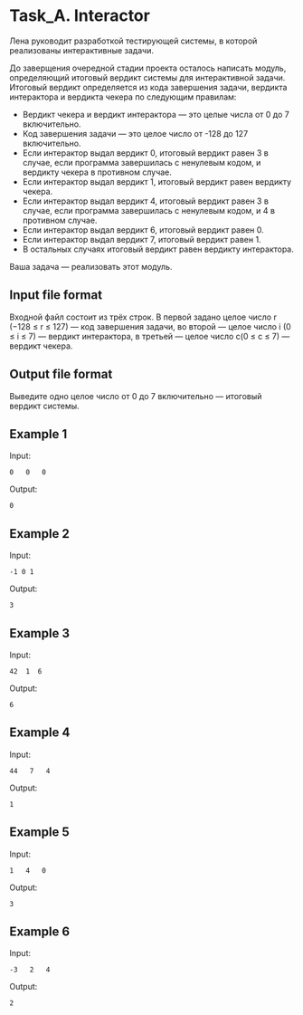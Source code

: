 # Task_A. Interactor

Лена руководит разработкой тестирующей системы, в которой реализованы интерактивные задачи. 

До заверщения очередной стадии проекта осталось написать модуль, определяющий итоговый вердикт системы для интерактивной задачи. Итоговый вердикт определяется из кода завершения задачи, вердикта интерактора и вердикта чекера по следующим правилам:

- Вердикт чекера и вердикт интерактора — это целые числа от 0 до 7 включительно.
- Код завершения задачи — это целое число от -128 до 127 включительно.
- Если интерактор выдал вердикт 0, итоговый вердикт равен 3 в случае, если программа завершилась с ненулевым кодом, и вердикту чекера в противном случае.
- Если интерактор выдал вердикт 1, итоговый вердикт равен вердикту чекера.
- Если интерактор выдал вердикт 4, итоговый вердикт равен 3 в случае, если программа завершилась с ненулевым кодом, и 4 в противном случае.
- Если интерактор выдал вердикт 6, итоговый вердикт равен 0.
- Если интерактор выдал вердикт 7, итоговый вердикт равен 1.
- В остальных случаях итоговый вердикт равен вердикту интерактора.

Ваша задача — реализовать этот модуль.

## Input file format

Входной файл состоит из трёх строк. В первой задано целое число r (−128 ≤ r ≤ 127) — код завершения задачи, во второй — целое число i
(0 ≤ i ≤ 7) — вердикт интерактора, в третьей — целое число c(0 ≤ c ≤ 7) — вердикт чекера.

## Output file format

Выведите одно целое число от 0 до 7 включительно — итоговый вердикт системы.

## Example 1

Input:

    0   0   0

Output:

    0

## Example 2

Input:

    -1 0 1

Output:

    3

## Example 3

Input:

    42  1  6

Output:

    6

## Example 4

Input:

    44   7   4

Output:

    1

## Example 5

Input:

    1   4   0

Output:

    3

## Example 6

Input:

    -3   2   4

Output:

    2

